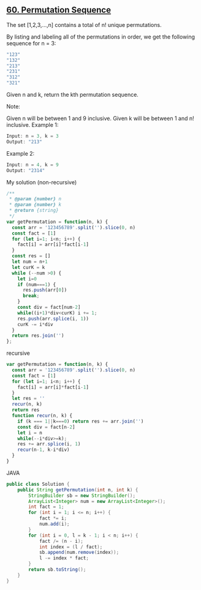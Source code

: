 ## [60. Permutation Sequence](https://leetcode.com/problems/permutation-sequence/)
The set [1,2,3,...,n] contains a total of n! unique permutations.

By listing and labeling all of the permutations in order, we get the following sequence for n = 3:
```js
"123"
"132"
"213"
"231"
"312"
"321"
```
Given n and k, return the kth permutation sequence.

Note:

Given n will be between 1 and 9 inclusive.
Given k will be between 1 and n! inclusive.
Example 1:
```js
Input: n = 3, k = 3
Output: "213"
```
Example 2:
```js
Input: n = 4, k = 9
Output: "2314"
```

My solution (non-recursive)
```js
/**
 * @param {number} n
 * @param {number} k
 * @return {string}
 */
var getPermutation = function(n, k) {
  const arr = '123456789'.split('').slice(0, n)
  const fact = [1]
  for (let i=1; i<n; i++) {
    fact[i] = arr[i]*fact[i-1]
  }
  const res = []
  let num = n+1
  let curK = k
  while (--num >0) {
    let i=0
    if (num===1) {
      res.push(arr[0])
      break;
    }
    const div = fact[num-2]
    while((i+1)*div<curK) i += 1;
    res.push(arr.splice(i, 1))
    curK -= i*div
  }
  return res.join('')
};
```
recursive
```js
var getPermutation = function(n, k) {
  const arr = '123456789'.split('').slice(0, n)
  const fact = [1]
  for (let i=1; i<n; i++) {
    fact[i] = arr[i]*fact[i-1]
  }
  let res = ''
  recur(n, k)
  return res
  function recur(n, k) {
    if (k === 1||k===0) return res += arr.join('')
    const div = fact[n-2]
    let i = n
    while(--i*div>=k);
    res += arr.splice(i, 1)
    recur(n-1, k-i*div)
  }
}
```

JAVA
```java
public class Solution {
    public String getPermutation(int n, int k) {
        StringBuilder sb = new StringBuilder();
        ArrayList<Integer> num = new ArrayList<Integer>();
        int fact = 1;
        for (int i = 1; i <= n; i++) {
            fact *= i;
            num.add(i);
        }
        for (int i = 0, l = k - 1; i < n; i++) {
            fact /= (n - i);
            int index = (l / fact);
            sb.append(num.remove(index));
            l -= index * fact;
        }
        return sb.toString();
    }
}
```
